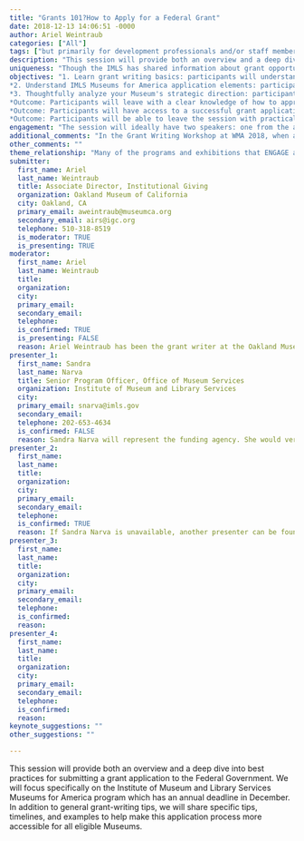 ```yaml
---
title: "Grants 101?How to Apply for a Federal Grant"
date: 2018-12-13 14:06:51 -0000
author: Ariel Weintraub
categories: ["All"]
tags: ["but primarily for development professionals and/or staff members with the responsibility to submit grant applications." ]
description: "This session will provide both an overview and a deep dive into best practices for submitting a grant application to the Federal Government. We will focus specifically on the Institute of Museum and Library Services Museums for America program which has an annual deadline in December. In addition to general grant-writing tips, we will share specific tips, timelines, and examples to help make this application process more accessible for all eligible Museums."
uniqueness: "Though the IMLS has shared information about grant opportunities at WMA, this session from a grant writer is specifically geared toward tackling this application process."
objectives: "1. Learn grant writing basics: participants will understand how to structure a successful grant narrative.
*2. Understand IMLS Museums for America application elements: participants will have a step-by-step explanation of each element that is required to submit to the federal government when applying for funds as well as how to fill them out.
*3. Thoughtfully analyze your Museum's strategic direction: participants will understand how to use their Museum's mission and strategic plan to help develop projects where engagement is central.
*Outcome: Participants will leave with a clear knowledge of how to approach a federal agency when applying for a grant.
*Outcome: Participants will have access to a successful grant application, as well as their Museum colleague who submitted it, and be able to ask questions based on their own project ideas.
*Outcome: Participants will be able to leave the session with practical tools to bring back to their Museum and share with colleagues"
engagement: "The session will ideally have two speakers: one from the agency and one from a Museum that has been awarded multiple grants from the agency. In addition to a powerpoint presentation, there will be brief in-session writing exercises, explanatory handouts, and group conversations. There will be time for participants to share experiences with one another, as well as to ask questions of the speakers."
additional_comments: "In the Grant Writing Workshop at WMA 2018, when asked what kind of grant sessions would be helpful, everyone agreed that they?d want a session on applying for federal grants."
other_comments: ""
theme_relationship: "Many of the programs and exhibitions that ENGAGE audiences can be funded by the federal government. Many of the federal agency's guidelines require this kind of engagement for successful applications. This session will help people think about their projects in a logical, strategic way so that they can write about them clearly and submit an application that is competitive for federal money."
submitter:
  first_name: Ariel
  last_name: Weintraub
  title: Associate Director, Institutional Giving
  organization: Oakland Museum of California
  city: Oakland, CA 
  primary_email: aweintraub@museumca.org
  secondary_email: airs@igc.org
  telephone: 510-318-8519
  is_moderator: TRUE
  is_presenting: TRUE
moderator:
  first_name: Ariel
  last_name: Weintraub
  title: 
  organization: 
  city: 
  primary_email: 
  secondary_email: 
  telephone: 
  is_confirmed: TRUE
  is_presenting: FALSE
  reason: Ariel Weintraub has been the grant writer at the Oakland Museum of California for over 10 years and has helped the Oakland Museum of California apply for and be awarded over a dozen IMLS grants for multiple kinds of projects. The most recent grant application is on the IMLS website as a model for other organizations to follow. She has led other successful Grant writing 101 sessions and workshops at WMA.
presenter_1:
  first_name: Sandra
  last_name: Narva
  title: Senior Program Officer, Office of Museum Services
  organization: Institute of Museum and Library Services
  city: 
  primary_email: snarva@imls.gov
  secondary_email: 
  telephone: 202-653-4634
  is_confirmed: FALSE
  reason: Sandra Narva will represent the funding agency. She would very much like to be part of this session but will not be able to confirm until Spring 2019, dependent upon Federal budget.
presenter_2:
  first_name: 
  last_name: 
  title: 
  organization: 
  city: 
  primary_email: 
  secondary_email: 
  telephone: 
  is_confirmed: TRUE
  reason: If Sandra Narva is unavailable, another presenter can be found. Either another grant writer with similar experience from a different type/size museum or another OMCA team member who works with Ariel?most likely the OMCA Evaluator, Johanna Jones. 
presenter_3:
  first_name: 
  last_name: 
  title: 
  organization: 
  city: 
  primary_email: 
  secondary_email: 
  telephone: 
  is_confirmed: 
  reason: 
presenter_4:
  first_name: 
  last_name: 
  title: 
  organization: 
  city: 
  primary_email: 
  secondary_email: 
  telephone: 
  is_confirmed: 
  reason: 
keynote_suggestions: ""
other_suggestions: ""

---
```

This session will provide both an overview and a deep dive into best practices for submitting a grant application to the Federal Government. We will focus specifically on the Institute of Museum and Library Services Museums for America program which has an annual deadline in December. In addition to general grant-writing tips, we will share specific tips, timelines, and examples to help make this application process more accessible for all eligible Museums.